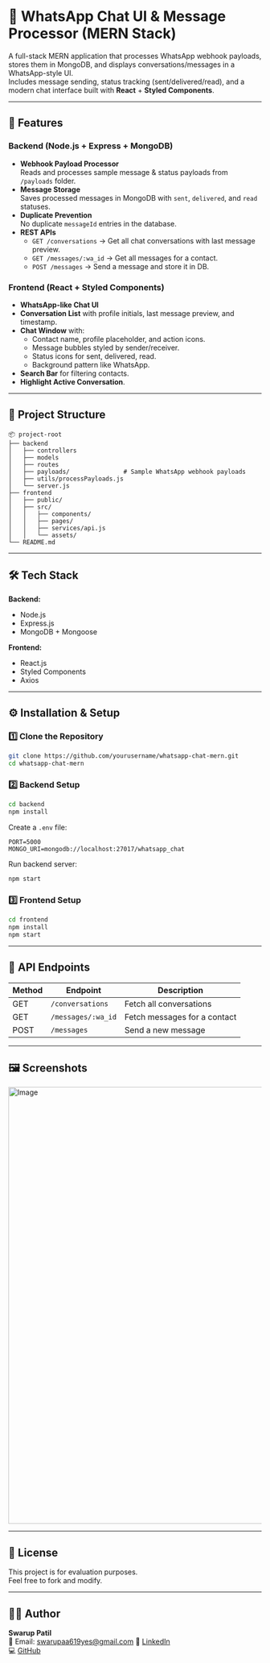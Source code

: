 # 📩 WhatsApp Chat UI & Message Processor (MERN Stack)

A full-stack MERN application that processes WhatsApp webhook payloads, stores them in MongoDB, and displays conversations/messages in a WhatsApp-style UI.  
Includes message sending, status tracking (sent/delivered/read), and a modern chat interface built with **React** + **Styled Components**.

---

## 🚀 Features

### **Backend (Node.js + Express + MongoDB)**
- **Webhook Payload Processor**  
  Reads and processes sample message & status payloads from `/payloads` folder.
- **Message Storage**  
  Saves processed messages in MongoDB with `sent`, `delivered`, and `read` statuses.
- **Duplicate Prevention**  
  No duplicate `messageId` entries in the database.
- **REST APIs**  
  - `GET /conversations` → Get all chat conversations with last message preview.
  - `GET /messages/:wa_id` → Get all messages for a contact.
  - `POST /messages` → Send a message and store it in DB.

### **Frontend (React + Styled Components)**
- **WhatsApp-like Chat UI**
- **Conversation List** with profile initials, last message preview, and timestamp.
- **Chat Window** with:
  - Contact name, profile placeholder, and action icons.
  - Message bubbles styled by sender/receiver.
  - Status icons for sent, delivered, read.
  - Background pattern like WhatsApp.
- **Search Bar** for filtering contacts.
- **Highlight Active Conversation**.

---

## 📂 Project Structure

```
📦 project-root
├── backend
│   ├── controllers
│   ├── models
│   ├── routes
│   ├── payloads/               # Sample WhatsApp webhook payloads
│   ├── utils/processPayloads.js
│   └── server.js
├── frontend
│   ├── public/
│   ├── src/
│   │   ├── components/
│   │   ├── pages/
│   │   ├── services/api.js
│   │   └── assets/
└── README.md
```

---

## 🛠️ Tech Stack

**Backend:**
- Node.js
- Express.js
- MongoDB + Mongoose

**Frontend:**
- React.js
- Styled Components
- Axios

---

## ⚙️ Installation & Setup

### 1️⃣ Clone the Repository
```bash
git clone https://github.com/yourusername/whatsapp-chat-mern.git
cd whatsapp-chat-mern
```

### 2️⃣ Backend Setup
```bash
cd backend
npm install
```
Create a `.env` file:
```env
PORT=5000
MONGO_URI=mongodb://localhost:27017/whatsapp_chat
```
Run backend server:
```bash
npm start
```

### 3️⃣ Frontend Setup
```bash
cd frontend
npm install
npm start
```

---

## 🔌 API Endpoints

| Method | Endpoint                  | Description                          |
|--------|---------------------------|--------------------------------------|
| GET    | `/conversations`           | Fetch all conversations              |
| GET    | `/messages/:wa_id`         | Fetch messages for a contact         |
| POST   | `/messages`                | Send a new message                   |

---

## 🖼️ Screenshots

<img width="1917" height="867" alt="Image" src="https://github.com/user-attachments/assets/4fcb81f9-f555-407e-aa3b-642205bfdb05" />

---

## 📜 License
This project is for evaluation purposes.  
Feel free to fork and modify.

---

## 👨‍💻 Author
**Swarup Patil**  
📧 Email: swarupaa619yes@gmail.com 
🔗 [LinkedIn](https://www.linkedin.com/in/swarup-santosh-patil/)  
💻 [GitHub](https://github.com/Swarup-Patil)

